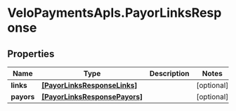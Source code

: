 # VeloPaymentsApIs.PayorLinksResponse

## Properties

Name | Type | Description | Notes
------------ | ------------- | ------------- | -------------
**links** | [**[PayorLinksResponseLinks]**](PayorLinksResponseLinks.md) |  | [optional] 
**payors** | [**[PayorLinksResponsePayors]**](PayorLinksResponsePayors.md) |  | [optional] 


